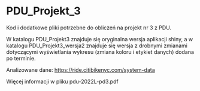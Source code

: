 # PDU_Projekt_3

Kod i dodatkowe pliki potrzebne do obliczeń na projekt nr 3 z PDU.

W katalogu PDU_Projekt3 znajduje się oryginalna wersja aplikacji shiny, a w katalogu PDU_Projekt3_wersja2 znajduje się wersja z drobnymi zmianami dotyczącymi wyświetlania wykresu (zmiana koloru i etykiet danych) dodana po terminie.

Analizowane dane: https://ride.citibikenyc.com/system-data

Więcej informacji w pliku pdu-2022L-pd3.pdf
